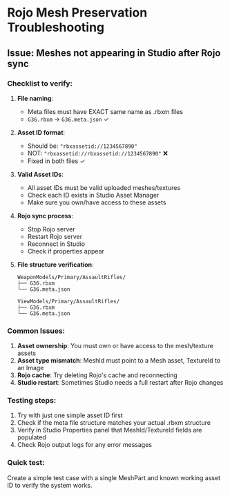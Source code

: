 # Rojo Mesh Preservation Troubleshooting

## Issue: Meshes not appearing in Studio after Rojo sync

### Checklist to verify:

1. **File naming**:
   - Meta files must have EXACT same name as .rbxm files
   - `G36.rbxm` → `G36.meta.json` ✓

2. **Asset ID format**:
   - Should be: `"rbxassetid://1234567890"`
   - NOT: `"rbxassetid://rbxassetid://1234567890"` ❌
   - Fixed in both files ✓

3. **Valid Asset IDs**:
   - All asset IDs must be valid uploaded meshes/textures
   - Check each ID exists in Studio Asset Manager
   - Make sure you own/have access to these assets

4. **Rojo sync process**:
   - Stop Rojo server
   - Restart Rojo server
   - Reconnect in Studio
   - Check if properties appear

5. **File structure verification**:
   ```
   WeaponModels/Primary/AssaultRifles/
   ├── G36.rbxm
   └── G36.meta.json

   ViewModels/Primary/AssaultRifles/
   ├── G36.rbxm
   └── G36.meta.json
   ```

### Common Issues:

1. **Asset ownership**: You must own or have access to the mesh/texture assets
2. **Asset type mismatch**: MeshId must point to a Mesh asset, TextureId to an Image
3. **Rojo cache**: Try deleting Rojo's cache and reconnecting
4. **Studio restart**: Sometimes Studio needs a full restart after Rojo changes

### Testing steps:

1. Try with just one simple asset ID first
2. Check if the meta file structure matches your actual .rbxm structure
3. Verify in Studio Properties panel that MeshId/TextureId fields are populated
4. Check Rojo output logs for any error messages

### Quick test:
Create a simple test case with a single MeshPart and known working asset ID to verify the system works.